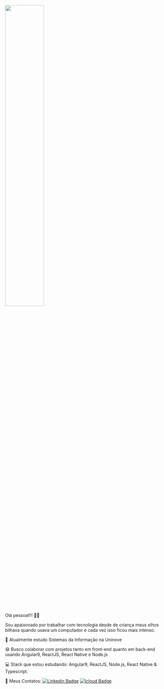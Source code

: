 <h1>
  <img align="center" height="" width="50%" src="https://media.giphy.com/media/13UZisxBxkjPwI/giphy-downsized.gif">
</h1>
Olá pessoal!!! 👋😄


Sou apaixonado por trabalhar com tecnologia desde de criança meus olhos bilhava quando usava um computador e cada vez isso ficou mais intenso.<br>

🚀   Atualmente estudo Sistemas da Informação na Uninove<br>

😄   Busco colaborar com projetos tanto em front-end quanto em back-end usando Angular9, ReactJS, React Native e Node.js<br>

💻   Stack que estou estudando: Angular9, ReactJS, Node.js, React Native & Typescript.<br>

💬   Meus Contatos: [![Linkedin Badge](https://img.shields.io/badge/-Jo%C3%A3o%20Henrique-blue?style=flat-square&logo=Linkedin&logoColor=white&link=https://www.linkedin.com/in/iamjoaohenrique/)](https://www.linkedin.com/in/iamjoaohenrique/) [![Icloud Badge](https://img.shields.io/badge/-joaohs50@gmail.com-c14438?style=flat-square&logo=Icloud&logoColor=white&link=mailto:joaohs50@gmail.com)](mailto:joaohs50@gmail.com)

<!--
**iamjoaohenrique/iamjoaohenrique** is a ✨ _special_ ✨ repository because its `README.md` (this file) appears on your GitHub profile.
